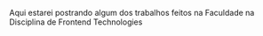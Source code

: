 Aqui estarei postrando algum dos trabalhos feitos na Faculdade na Disciplina de Frontend Technologies 

